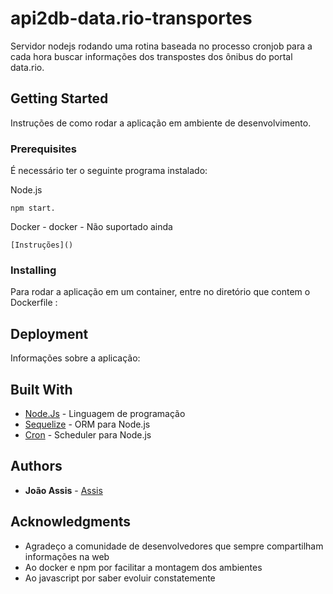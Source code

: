# api2db-data.rio-transportes

Servidor nodejs rodando uma rotina baseada no processo cronjob para a cada hora buscar informações dos transpostes dos ônibus do portal data.rio.

## Getting Started

Instruções de como rodar a aplicação em ambiente de desenvolvimento.

### Prerequisites

É necessário ter o seguinte programa instalado:

Node.js

```
npm start.
```

Docker - docker - Não suportado ainda

```
[Instruções]()
```

### Installing

Para rodar a aplicação em um container, entre no diretório que contem o Dockerfile :

## Deployment

Informações sobre a aplicação:

## Built With

- [Node.Js](https://nodejs.org/) - Linguagem de programação
- [Sequelize](http://docs.sequelizejs.com/) - ORM para Node.js 
- [Cron](https://www.npmjs.com/package/cron) - Scheduler para Node.js


## Authors

- **João Assis** - [Assis](https://github.com/joaohonorato)

## Acknowledgments

- Agradeço a comunidade de desenvolvedores que sempre compartilham informações na web
- Ao docker e npm por facilitar a montagem dos ambientes
- Ao javascript por saber evoluir constatemente